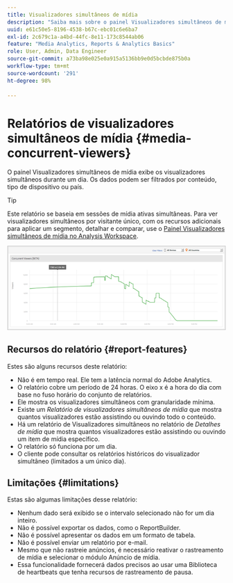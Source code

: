 ```yaml
---
title: Visualizadores simultâneos de mídia
description: "Saiba mais sobre o painel Visualizadores simultâneos de mídia usado para exibir visualizadores simultâneos durante um dia. Os dados podem ser filtrados por conteúdo, tipo de dispositivo ou país."
uuid: e61c50e5-8196-4538-b67c-ebc01c6e6ba7
exl-id: 2c679c1a-a4bd-44fc-8e11-173c8544ab06
feature: "Media Analytics, Reports & Analytics Basics"
role: User, Admin, Data Engineer
source-git-commit: a73ba98e025e0a915a5136bb9e0d5bcbde875b0a
workflow-type: tm+mt
source-wordcount: '291'
ht-degree: 98%

---
```


# Relatórios de visualizadores simultâneos de mídia {#media-concurrent-viewers}

O painel Visualizadores simultâneos de mídia exibe os visualizadores simultâneos durante um dia. Os dados podem ser filtrados por conteúdo, tipo de dispositivo ou país.

>[!TIP]
>
> Este relatório se baseia em sessões de mídia ativas simultâneas.  Para ver visualizadores simultâneos por visitante único, com os recursos adicionais para aplicar um segmento, detalhar e comparar, use o [Painel Visualizadores simultâneos de mídia no Analysis Workspace](https://experienceleague.adobe.com/docs/analytics/analyze/analysis-workspace/panels/media-concurrent-viewers.html?lang=pt-BR).

![](assets/video-concurrent-viewers.png)

## Recursos do relatório {#report-features}

Estes são alguns recursos deste relatório:

* Não é em tempo real. Ele tem a latência normal do Adobe Analytics.
* O relatório cobre um período de 24 horas. O eixo x é a hora do dia com base no fuso horário do conjunto de relatórios.
* Ele mostra os visualizadores simultâneos com granularidade mínima.
* Existe um *Relatório de visualizadores simultâneos de mídia* que mostra quantos visualizadores estão assistindo ou ouvindo todo o conteúdo.
* Há um relatório de Visualizadores simultâneos no relatório de *Detalhes de mídia* que mostra quantos visualizadores estão assistindo ou ouvindo um item de mídia específico.
* O relatório só funciona por um dia.
* O cliente pode consultar os relatórios históricos do visualizador simultâneo (limitados a um único dia).

## Limitações {#limitations}

Estas são algumas limitações desse relatório:

* Nenhum dado será exibido se o intervalo selecionado não for um dia inteiro.
* Não é possível exportar os dados, como o ReportBuilder.
* Não é possível apresentar os dados em um formato de tabela.
* Não é possível enviar um relatório por e-mail.
* Mesmo que não rastreie anúncios, é necessário reativar o rastreamento de mídia e selecionar o módulo Anúncio de mídia.
* Essa funcionalidade fornecerá dados precisos ao usar uma Biblioteca de heartbeats que tenha recursos de rastreamento de pausa.

